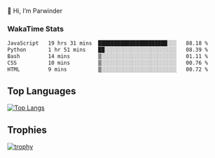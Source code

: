 👋 Hi, I’m Parwinder 

### WakaTime Stats

<!--START_SECTION:waka-->

```txt
JavaScript   19 hrs 31 mins  ██████████████████████░░░   88.18 %
Python       1 hr 51 mins    ██░░░░░░░░░░░░░░░░░░░░░░░   08.39 %
Bash         14 mins         ▒░░░░░░░░░░░░░░░░░░░░░░░░   01.11 %
CSS          10 mins         ▒░░░░░░░░░░░░░░░░░░░░░░░░   00.76 %
HTML         9 mins          ▒░░░░░░░░░░░░░░░░░░░░░░░░   00.72 %
```

<!--END_SECTION:waka-->

## Top Languages
[![Top Langs](https://github-readme-stats.vercel.app/api/top-langs/?username=officialprosingh&layout=donut-vertical)](https://github.com/anuraghazra/github-readme-stats)

## Trophies
[![trophy](https://github-profile-trophy.vercel.app/?username=officialprosingh)](https://github.com/ryo-ma/github-profile-trophy)
